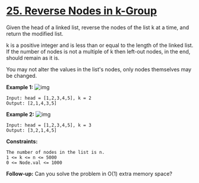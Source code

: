 # [25. Reverse Nodes in k-Group](https://leetcode.com/problems/reverse-nodes-in-k-group/description/)

Given the head of a linked list, reverse the nodes of the list k at a time, and return the modified list.

k is a positive integer and is less than or equal to the length of the linked list. If the number of nodes is not a multiple of k then left-out nodes, in the end, should remain as it is.

You may not alter the values in the list's nodes, only nodes themselves may be changed.

 

**Example 1:**
![img](https://assets.leetcode.com/uploads/2020/10/03/reverse_ex1.jpg)
```
Input: head = [1,2,3,4,5], k = 2
Output: [2,1,4,3,5]
```

**Example 2:**
![img](https://assets.leetcode.com/uploads/2020/10/03/reverse_ex2.jpg)
```
Input: head = [1,2,3,4,5], k = 3
Output: [3,2,1,4,5]
```

**Constraints:**
```
The number of nodes in the list is n.
1 <= k <= n <= 5000
0 <= Node.val <= 1000
```

**Follow-up:**
Can you solve the problem in O(1) extra memory space?
